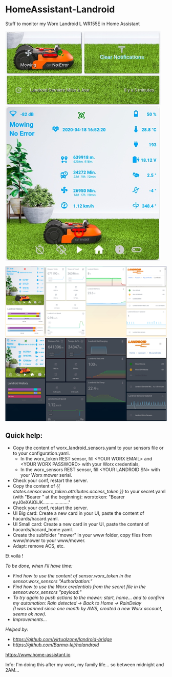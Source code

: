 # HomeAssistant-Landroid
Stuff to monitor my Worx Landroid L WR155E in Home Assistant

![](./.res/home.jpeg)  ![](./.res/card.jpeg)

![](./.res/tab.png)
![](./.res/tab2.jpeg)



## Quick help:
- Copy the content of worx_landroid_sensors.yaml to your sensors file or to your configuration.yaml.
   - In the worx_token REST sensor, fill \<YOUR WORX EMAIL\> and \<YOUR WORX PASSWORD\> with your Worx credentials,
   - In the worx_sensors REST sensor, fill \<YOUR LANDROID SN\> with your Worx mower serial.
- Check your conf, restart the server.
- Copy the content of *{{ states.sensor.worx_token.attributes.access_token }}* to your secret.yaml (with "Bearer " at the beginning): worxtoken: "Bearer eyJ0eXAiOiJK...................."
- Check your conf, restart the server.
- UI Big card: Create a new card in your UI, paste the content of hacards/hacard.yaml.
- UI Small card: Create a new card in your UI, paste the content of hacards/hacard_home.yaml.
- Create the subfolder "mower" in your www folder, copy files from www/mower to your www/mower.
- Adapt: remove ACS, etc.
 
 Et voilà !  
 
 
 
*To be done, when I'll have time:*
- *Find how to use the content of sensor.worx_token in the sensor.worx_sensors "Authorization:"*
- *Find how to use the Worx credentials from the secret file in the sensor.worx_sensors "payload:"*
- *To try again to push actions to the mower: start, home... and to confirm my automation: Rain detected -> Back to Home -> RainDelay  
(I was banned since one month by AWS, created a new Worx account, seems ok now).*
- *Improvements...*

*Helped by:*
* *https://github.com/virtualzone/landroid-bridge*
* *https://github.com/Barma-lej/halandroid*

https://www.home-assistant.io

Info:
I'm doing this after my work, my family life... so between midnight and 2AM...
